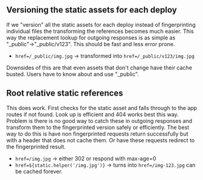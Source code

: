 ## Versioning the static assets for each deploy
If we "version" all the static assets for each deploy instead of fingerprinting individual files the transforming the references becomes much easier. This way the replacement lookup for outgoing responses is as simple as "_public"->"_public/v123". This should be fast and less error prone. 
- `href=/_public/img.jpg` -> transformed into `href=/_public/v123/img.jpg`

Downsides of this are that even assets that don't change have their cache busted. Users have to know about and use "_public". 

## Root relative static references
This does work. First checks for the static asset and falls through to the app routes if not found. Look up is efficient and 404 works best this way. Problem is there is no good way to catch these in outgoing responses and transform them to the fingerprinted version safely or efficiently. The best way to do this is have non fingerprinted requests return successfully but with a header that does not cache them. Or have these requests redirect to the fingerprinted result. 

-  `href=/img.jpg` -> either 302 or respond with max-age=0
-  `href=${static.helper('/img.jpg')}` -> turns into `href=/img-123.jpg` can be cached forever. 

